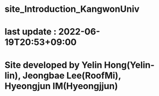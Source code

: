 # site_Introduction_KangwonUniv

# last update : 2022-06-19T20:53+09:00

# Site developed by Yelin Hong(Yelin-lin), Jeongbae Lee(RoofMi), Hyeongjun IM(Hyeongjjun)
